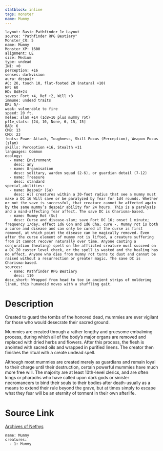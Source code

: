 ```yaml
---
statblock: inline
tags: monster
name: Mummy
---
```

```statblock
layout: Basic Pathfinder 1e Layout
source: "Pathfinder RPG Bestiary"
Monster_CR: 5
name: Mummy
Monster_XP: 1600
alignment: LE
size: Medium
type: undead
INI: +0
perception: +16
senses: darkvision
aura: despair
AC: 20, touch 10, flat-footed 20 (natural +10)
HP: 60
HD: 8d8+24
saves: Fort +4, Ref +2, Will +8
immune: undead traits
DR: 5/-
weak: vulnerable to fire
speed: 20 ft.
melee: slam +14 (1d8+10 plus mummy rot)
pf1e_stats: [24, 10, None, 6, 15, 15]
BAB: 6
CMB: 13
CMD: 23
feats: Power Attack, Toughness, Skill Focus (Perception), Weapon Focus (slam)
skills: Perception +16, Stealth +11
languages: Common
ecology:
  - name: Environment
    desc: any
  - name: Organisation
    desc: solitary, warden squad (2-6), or guardian detail (7-12)
  - name: Treasure
    desc: standard
special_abilities:
  - name: Despair (Su)
    desc: All creatures within a 30-foot radius that see a mummy must make a DC 16 Will save or be paralyzed by fear for 1d4 rounds. Whether or not the save is successful, that creature cannot be affected again by the same mummy’s despair ability for 24 hours. This is a paralysis and a mind-affecting fear affect. The save DC is Charisma-based.
  - name: Mummy Rot (Su)
    desc: Curse and disease-slam; save Fort DC 16; onset 1 minute; frequency 1/day; effect 1d6 Con and 1d6 Cha; cure -. Mummy rot is both a curse and disease and can only be cured if the curse is first removed, at which point the disease can be magically removed. Even after the curse element of mummy rot is lifted, a creature suffering from it cannot recover naturally over time. Anyone casting a conjuration (healing) spell on the afflicted creature must succeed on a DC 20 caster level check, or the spell is wasted and the healing has no effect. Anyone who dies from mummy rot turns to dust and cannot be raised without a resurrection or greater magic. The save DC is Charisma-based.
sources:
  - name: Pathfinder RPG Bestiary
    desc: 110
desc_short: Wrapped from head to toe in ancient strips of moldering linen, this humanoid moves with a shuffling gait.
```
# Description
Created to guard the tombs of the honored dead, mummies are ever vigilant for those who would desecrate their sacred ground.

Mummies are created through a rather lengthy and gruesome embalming process, during which all of the body’s major organs are removed and replaced with dried herbs and flowers. After this process, the flesh is anointed with sacred oils and wrapped in purified linens. The creator then finishes the ritual with a create undead spell.

Although most mummies are created merely as guardians and remain loyal to their charge until their destruction, certain powerful mummies have much more free will. The majority are at least 10th-level clerics, and are often kings or pharaohs who have called upon dark gods or sinister necromancers to bind their souls to their bodies after death-usually as a means to extend their rule beyond the grave, but at times simply to escape what they fear will be an eternity of torment in their own afterlife.
# Source Link
[Archives of Nethys](https://aonprd.com/MonsterDisplay.aspx?ItemName=Mummy)
```encounter-table
name: Mummy
creatures:
  - 1: Mummy
```
